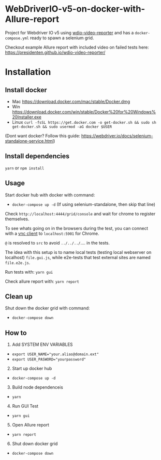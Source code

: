 # WebDriverIO-v5-on-docker-with-Allure-report


Project for Webdriver IO v5 using [wdio-video-reporter](https://github.com/presidenten/wdio-video-reporter) and has a `docker-compose.yml` ready to spawn a selenium grid.

Checkout example Allure report with included video on failed tests here:
https://presidenten.github.io/wdio-video-reporter/

Installation
============

Install docker
--------------
- Mac https://download.docker.com/mac/stable/Docker.dmg
- Win https://download.docker.com/win/stable/Docker%20for%20Windows%20Installer.exe
- Linux `curl -fsSL https://get.docker.com -o get-docker.sh && sudo sh get-docker.sh && sudo usermod -aG docker $USER`

(Dont want docker? Follow this guide: https://webdriver.io/docs/selenium-standalone-service.html)


Install dependencies
--------------------

`yarn` or `npm install`

Usage
-----

Start docker hub with docker with command:
- `docker-compose up -d`
(If using selenium-standalone, then skip that line)

Check `http://localhost:4444/grid/console` and wait for chrome to register themselves.

To see whats going on in the browsers during the test, you can connect 
with a [vnc client](https://www.realvnc.com/en/connect/download/viewer/)
to `localhost:5901` for Chrome.

`@` is resolved to `src` to avoid `../../../`.... in the tests.

The idea with this setup is to name local tests (testing local webserver on localhost) 
`file.gui.js`, while e2e-tests that test external sites are named `file.e2e.js`.

Run tests with: `yarn gui` 

Check allure report with: `yarn report`

Clean up
--------

Shut down the docker grid with command:
- `docker-compose down`

How to
------

1. Add SYSTEM ENV VARIABLES
- `export USER_NAME="your.alias@domain.ext"`
- `export USER_PASWORD="yourpassword"`
2. Start up docker hub
- `docker-compose up -d`
3. Build node dependenceis
- `yarn`
4. Run GUI Test
- `yarn gui`
5. Open Allure report
- `yarn report`
6. Shut down docker grid
- `docker-compose down`

